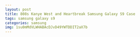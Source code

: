 ```yaml
---
layout: post
title: 808s Kanye West and Heartbreak Samsung Galaxy S9 Case
tags: samsung galaxy s9
categories: samsung
img: 1su0mMdVLWHABAcDJvD49YWTDDIT2aX7b
---
```

